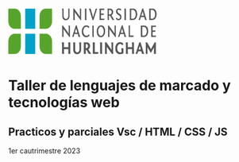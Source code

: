 <img src="logo-unahur.png" alt="logo-unahur" width="300" height="100" />

# Taller de lenguajes de marcado y tecnologías web 

## Practicos y parciales Vsc / HTML / CSS / JS
1er cautrimestre 2023
